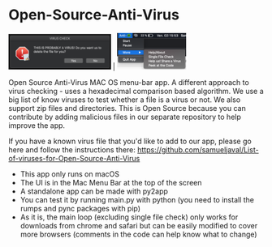 # Open-Source-Anti-Virus

<img src="imgs/alert.png" height="40%" width="40%" > | <img src="imgs/menu_bar.png" height="27%" width="27%" > 


Open Source Anti-Virus MAC OS menu-bar app. A different approach to virus checking - uses a hexadecimal comparison based algorithm. 
We use a big list of know viruses to test whether a file is a virus or not. We also support zip files and directories. This is Open Source because you can contribute by adding malicious files in our separate repository to help improve the app.

If you have a known virus file that you'd like to add to our app, please go here and follow the instructions there:
https://github.com/samueljaval/List-of-viruses-for-Open-Source-Anti-Virus

 - This app only runs on macOS
 - The UI is in the Mac Menu Bar at the top of the screen
 - A standalone app can be made with py2app
 - You can test it by running main.py with python (you need to install the rumps and pync packages with pip) 
 - As it is, the main loop (excluding single file check) only works for downloads from chrome and safari but can be easily modified to cover more browsers (comments in the code can help know what to change)  
</br>

